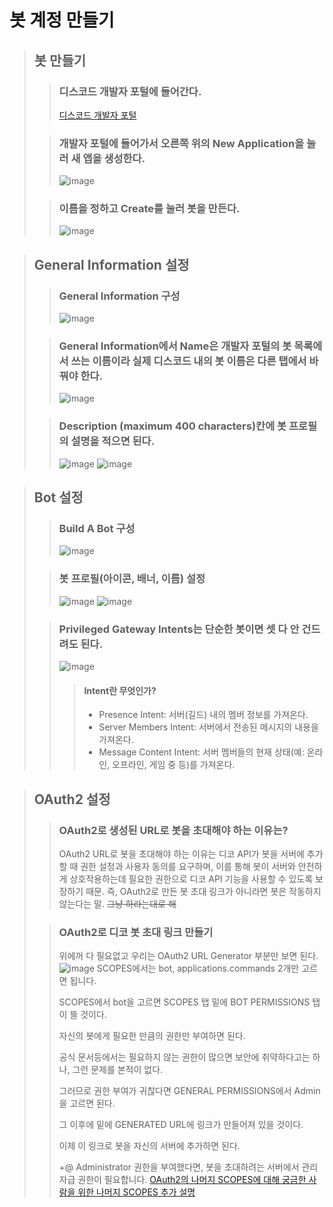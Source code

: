 # 봇 계정 만들기

> ## 봇 만들기
>> ### 디스코드 개발자 포털에 들어간다.
>> [디스코드 개발자 포털](https://discord.com/developers/applications)
>
>> ### 개발자 포털에 들어가서 오른쪽 위의 New Application을 눌러 새 앱을 생성한다.
>> ![image](https://github.com/user-attachments/assets/3ca65608-835a-455f-86b8-2c2ee71d3a2e)
>
>> ### 이름을 정하고 Create를 눌러 봇을 만든다.
>> ![image](https://github.com/user-attachments/assets/182be8f5-918e-4243-8ae4-332d17fa11a7)


> ## General Information 설정
>> ### General Information 구성
>> ![image](https://github.com/user-attachments/assets/94f97c16-5041-414c-be57-5836e42708f9)
>
>> ### General Information에서 Name은 개발자 포털의 봇 목록에서 쓰는 이름이라 실제 디스코드 내의 봇 이름은 다른 탭에서 바꿔야 한다.
>> ![image](https://github.com/user-attachments/assets/5f211b2e-fb09-4648-b078-e517bb808496)
>
>> ### Description (maximum 400 characters)칸에 봇 프로필의 설명을 적으면 된다.
>> ![image](https://github.com/user-attachments/assets/17c9e56e-6005-4bdd-b914-62fa6b7cdc33)
>> ![image](https://github.com/user-attachments/assets/78d1cde5-f10c-4576-ace1-de057c9cdba4)

> ## Bot 설정
>> ### Build A Bot 구성
>> ![image](https://github.com/user-attachments/assets/2549ed87-d186-4e94-95d9-bdf28e502a2f)
>
>> ### 봇 프로필(아이콘, 배너, 이름) 설정
>> ![image](https://github.com/user-attachments/assets/340326cf-1916-4bcc-8d00-34485a4a4d2c)
>> ![image](https://github.com/user-attachments/assets/a9112ac1-1aa5-4b9a-8bb7-711dad95d0ec)
>
>> ### Privileged Gateway Intents는 단순한 봇이면 셋 다 안 건드려도 된다.
>> ![image](https://github.com/user-attachments/assets/4bc8cf3c-589d-4eab-8e75-c98108c2a2bb)
>>
>>> #### Intent란 무엇인가?
>>>  - Presence Intent:
>>>    서버(길드) 내의 멤버 정보를 가져온다.
>>> - Server Members Intent:
>>>   서버에서 전송된 메시지의 내용을 가져온다.
>>> - Message Content Intent:
>>>   서버 멤버들의 현재 상태(예: 온라인, 오프라인, 게임 중 등)를 가져온다.

> ## OAuth2 설정
>> ### OAuth2로 생성된 URL로 봇을 초대해야 하는 이유는?
>> OAuth2 URL로 봇을 초대해야 하는 이유는 디코 API가 봇을 서버에 추가할 때 권한 설정과 사용자 동의를 요구하며, 이를 통해 봇이 서버와 안전하게 상호작용하는데 필요한 권한으로 디코 API 기능을 사용할 수 있도록 보장하기 때문.
>> 즉, OAuth2로 만든 봇 초대 링크가 아니라면 봇은 작동하지 않는다는 말.
>> ~~그냥 하라는대로 해~~
>
>> ### OAuth2로 디코 봇 초대 링크 만들기
>> 위에꺼 다 필요없고 우리는 OAuth2 URL Generator 부분만 보면 된다.
>> ![image](https://github.com/user-attachments/assets/26fa0242-d4aa-47dc-97e0-65b1e7775d52)
>> SCOPES에서는 bot, applications.commands 2개만 고르면 됩니다.
>>
>> SCOPES에서 bot을 고르면 SCOPES 탭 밑에 BOT PERMISSIONS 탭이 뜰 것이다.
>>
>> 자신의 봇에게 필요한 만큼의 권한만 부여하면 된다.
>>
>> 공식 문서등에서는 필요하지 않는 권한이 많으면 보안에 취약하다고는 하나, 그런 문제를 본적이 없다.
>>
>> 그러므로 권한 부여가 귀찮다면 GENERAL PERMISSIONS에서 Admin을 고르면 된다.
>>
>> 그 이후에 밑에 GENERATED URL에 링크가 만들어져 있을 것이다.
>>
>> 이제 이 링크로 봇을 자신의 서버에 추가하면 된다.
>>
>> +@ Administrator 권한을 부여했다면, 봇을 초대하려는 서버에서 관리자급 권한이 필요합니다.
>> [OAuth2의 나머지 SCOPES에 대해 궁금한 사람을 위한 나머지 SCOPES 추가 설명](https://github.com/Rung2ne/How-2-make-Discord-Bots/blob/main/OAuth2%20%EC%B6%94%EA%B0%80%20%EC%84%A4%EB%AA%85.md)
